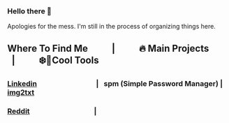 ### Hello there 👋

Apologies for the mess. I'm still in the process of organizing things here.

## Where To Find Me &nbsp; &nbsp; &nbsp; &nbsp; &nbsp; | &nbsp; &nbsp; &nbsp; &nbsp; &nbsp; 🔥 Main Projects &nbsp; &nbsp; &nbsp; &nbsp; &nbsp; | &nbsp; &nbsp; &nbsp; &nbsp; &nbsp; ❄️🔨Cool Tools
    
### [Linkedin](https://www.linkedin.com/in/enzoisotton)  &nbsp; &nbsp; &nbsp; &nbsp; &nbsp; &nbsp; &nbsp; &nbsp; &nbsp; &nbsp; &nbsp; &nbsp; &nbsp; &nbsp; &nbsp; &nbsp; &nbsp; | &nbsp; spm (Simple Password Manager) | &nbsp; [img2txt](img2txt)
### [Reddit](https://www.reddit.com/u/isotton) &nbsp; &nbsp; &nbsp; &nbsp; &nbsp; &nbsp; &nbsp; &nbsp; &nbsp; &nbsp; &nbsp; &nbsp; &nbsp; &nbsp; &nbsp; &nbsp; &nbsp; &nbsp; &nbsp;|

